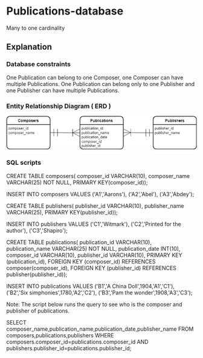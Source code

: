 # Publications-database
Many to one cardinality

## Explanation

### Database constraints

One Publication can belong to one Composer, one Composer can have multiple Publications. One Publication can belong only to one Publisher and one Publisher can have multiple Publications. 

### Entity Relationship Diagram ( ERD )



![](ERD.jpg)

### SQL scripts

CREATE TABLE composers( 
composer_id VARCHAR(10), 
composer_name VARCHAR(25) NOT NULL, 
PRIMARY KEY(composer_id)); 

INSERT INTO 
composers 
VALUES 
('A1','Aarons'),
('A2','Abel'),
('A3','Abdey');

CREATE TABLE publishers( 
publisher_id VARCHAR(10), 
publisher_name VARCHAR(25), 
PRIMARY KEY(publisher_id)); 

INSERT INTO 
publishers 
VALUES 
('C1','Witmark'), 
('C2','Printed for the author'), 
('C3','Shapiro');

CREATE TABLE publications( 
publication_id VARCHAR(10), 
publication_name VARCHAR(25) NOT NULL, 
publication_date INT(10), 
composer_id VARCHAR(10), 
publisher_id VARCHAR(10), 
PRIMARY KEY (publication_id), 
FOREIGN KEY (composer_id) REFERENCES composer(composer_id), 
FOREIGN KEY (publisher_id) REFERENCES publisher(publisher_id));

INSERT INTO 
publications 
VALUES 
('B1','A China Doll',1904,'A1','C1'), 
('B2','Six simphonies',1780,'A2','C2'), 
('B3','Pam the wonder',1908,'A3','C3'); 

Note: The script below runs the query to see who is the composer and publisher of publications.

SELECT composer_name,publication_name,publication_date,publisher_name 
FROM composers,publications,publishers 
WHERE 
composers.composer_id=publications.composer_id 
AND 
publishers.publisher_id=publications.publisher_id;
